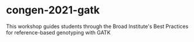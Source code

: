 # congen-2021-gatk
This workshop guides students through the Broad Institute's Best Practices for reference-based genotyping with GATK
